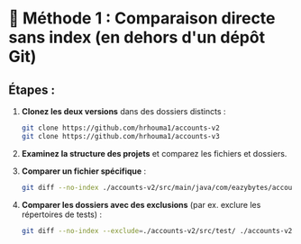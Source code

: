 
# 📝 Méthode 1 : Comparaison directe sans index (en dehors d'un dépôt Git)

## Étapes :
1. **Clonez les deux versions** dans des dossiers distincts :
   ```bash
   git clone https://github.com/hrhouma1/accounts-v2
   git clone https://github.com/hrhouma1/accounts-v3
   ```

2. **Examinez la structure des projets** et comparez les fichiers et dossiers.

3. **Comparer un fichier spécifique** :
   ```bash
   git diff --no-index ./accounts-v2/src/main/java/com/eazybytes/accounts/controller/AccountsController.java ./accounts-v3/src/main/java/com/eazybytes/accounts/controller/AccountsController.java
   ```

4. **Comparer les dossiers avec des exclusions** (par ex. exclure les répertoires de tests) :
   ```bash
   git diff --no-index --exclude=./accounts-v2/src/test/ ./accounts-v2 ./accounts-v3
   ```
